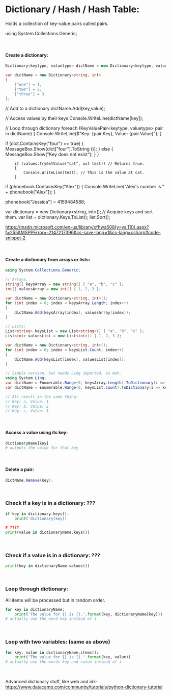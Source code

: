 # Dictionary / Hash / Hash Table:
Holds a collection of key-value pairs called pairs.

using System.Collections.Generic;

<br>

#### Create a dictionary:
```c#
Dictionary<keytype, valuetype> dictName = new Dictionary<keytype, valuetype>();

var dictName = new Dictionary<string, int>
{
    ["one"] = 1,
    ["two"] = 2,
    ["three"] = 3
};
```


// Add to a dictionary
dictName.Add(key,value);

// Access values by their keys
Console.WriteLine(dictName[key]);

// Loop through dictionary
foreach (KeyValuePair<keytype, valuetype> pair in dictName)
{
    Console.WriteLine($"Key: {pair.Key}, Value: {pair.Value}");
}

if (dict.ContainsKey("four") == true)
{
    MessageBox.Show(dict["four"].ToString ());
}
    else
    {
        MessageBox.Show("Key does not exist");
    }
}

        if (values.TryGetValue("cat", out test)) // Returns true.
        {
            Console.WriteLine(test); // This is the value at cat.
        }

if (phonebook.ContainsKey("Alex"))
{
    Console.WriteLine("Alex's number is " + phonebook["Alex"]);
}

phonebook["Jessica"] = 4159484588;

var dictionary = new Dictionary<string, int>();
// Acquire keys and sort them.
var list = dictionary.Keys.ToList();
list.Sort();

https://msdn.microsoft.com/en-us/library/xfhwa508(v=vs.110).aspx?f=255&MSPPError=-2147217396&cs-save-lang=1&cs-lang=csharp#code-snippet-2



<br>

#### Create a dictionary from arrays or lists:
```c#
using System.Collections.Generic;

// Arrays:
string[] keysArray = new string[] { "a", "b", "c" };
int[] valuesArray = new int[] { 1, 2, 3 };

var dictName = new Dictionary<string, int>();
for (int index = 0; index < keysArray.Length; index++)
{
    dictName.Add(keysArray[index], valuesArray[index]);
}

// Lists:
List<string> keysList = new List<string>() { "a", "b", "c" };
List<int> valuesList = new List<int>() { 1, 2, 3 };

var dictName = new Dictionary<string, int>();
for (int index = 0; index < keysList.Count; index++)
{
    dictName.Add(keysList[index], valuesList[index]);
}

// Simple version, but needs Linq imported, so meh.
using System.Linq;
var dictName = Enumerable.Range(0, keysArray.Length).ToDictionary(i => keysArray[i], i => valuesArray[i]);
var dictName = Enumerable.Range(0, keysList.Count).ToDictionary(i => keysList[i], i => valuesList[i]);

// All result in the same thing:
// Key: a, Value: 1
// Key: b, Value: 2
// Key: c, Value: 3
```

<br>

#### Access a value using its key:
```python
dictionaryName[key]
# outputs the value for that key
```

<br>

#### Delete a pair:
```c#
dictName.Remove(Key);
```

<br>

### Check if a key is in a dictionary: ???
```python
if key in dictionary.keys():
    print('dictionary[key])

# ????
print(value in dictionaryName.keys())
```

<br>

### Check if a value is in a dictionary: ???
```python
print(key in dictionaryName.values())
```

<br>

### Loop through dictionary:
All items will be processed but in random order.
```python
for key in dictionaryName:
	print('The value for {} is {}.'.format(key, dictionaryName[key]))
# actually use the word key instead of i
```

<br>

### Loop with two variables: (same as above)
```python
for key, value in dictionaryName.items():
	print('The value for {} is {}.'.format(key, value))
# actually use the words key and value instead of i
```

<br>

Advanced dictionary stuff, like web and idk- https://www.datacamp.com/community/tutorials/python-dictionary-tutorial
